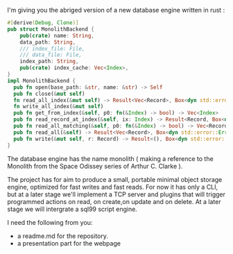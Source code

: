 I'm giving you the abriged version of a new database engine written in rust :
```rust
#[derive(Debug, Clone)]
pub struct MonolithBackend {
    pub(crate) name: String,
    data_path: String,
    /// index_file: File,
    /// data_file: File,
    index_path: String,
    pub(crate) index_cache: Vec<Index>,
}
impl MonolithBackend {
  pub fn open(base_path: &str, name: &str) -> Self
  pub fn close(&mut self)
  fn read_all_index(&mut self) -> Result<Vec<Record>, Box<dyn std::error::Error>>
  fn write_all_index(&mut self)
  pub fn get_from_index(&self, p0: fn(&Index) -> bool) -> Vec<Index>
  pub fn read_record_at_index(&self, ix: Index) -> Result<Record, Box<dyn std::error::Error>>
  pub fn read_all_matching(&self, p0: fn(&Index) -> bool) -> Vec<Record>
  pub fn read_all(&self) -> Result<Vec<Record>, Box<dyn std::error::Error>>
  pub fn write(&mut self, r: Record) -> Result<(), Box<dyn std::error::Error>>
}
```
The database engine has the name monolith ( making a reference to the Monolith from the Space Odissey series of Arthur C. Clarke ).

The project has for aim to produce a small, portable minimal object storage engine, optimized for fast writes and fast reads.
For now it has only a CLI, but at a later stage we'll implement a TCP server and plugins that will trigger programmed actions on read, on create,on update and on delete. At a later stage we will intergrate a sql99 script engine.

I need the following from you:
- a readme.md for the repository.
- a presentation part for the webpage
